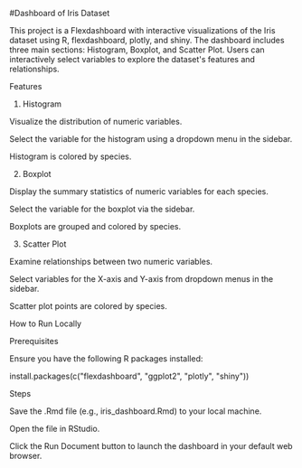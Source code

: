 #Dashboard of Iris Dataset

This project is a Flexdashboard with interactive visualizations of the Iris dataset using R, flexdashboard, plotly, and shiny. The dashboard includes three main sections: Histogram, Boxplot, and Scatter Plot. Users can interactively select variables to explore the dataset's features and relationships.

Features

1. Histogram

Visualize the distribution of numeric variables.

Select the variable for the histogram using a dropdown menu in the sidebar.

Histogram is colored by species.

2. Boxplot

Display the summary statistics of numeric variables for each species.

Select the variable for the boxplot via the sidebar.

Boxplots are grouped and colored by species.

3. Scatter Plot

Examine relationships between two numeric variables.

Select variables for the X-axis and Y-axis from dropdown menus in the sidebar.

Scatter plot points are colored by species.

How to Run Locally

Prerequisites

Ensure you have the following R packages installed:

install.packages(c("flexdashboard", "ggplot2", "plotly", "shiny"))

Steps

Save the .Rmd file (e.g., iris_dashboard.Rmd) to your local machine.

Open the file in RStudio.

Click the Run Document button to launch the dashboard in your default web browser.
